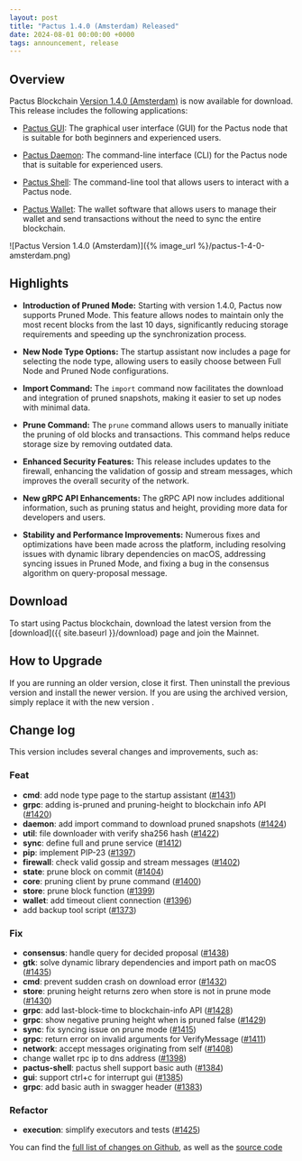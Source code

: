 ```yaml
---
layout: post
title: "Pactus 1.4.0 (Amsterdam) Released"
date: 2024-08-01 00:00:00 +0000
tags: announcement, release
---
```


## Overview

Pactus Blockchain [Version 1.4.0 (Amsterdam)](https://github.com/pactus-project/pactus/releases/tag/v1.4.0)
is now available for download.
This release includes the following applications:

- [Pactus GUI](https://docs.pactus.org/get-started/pactus-gui/):
  The graphical user interface (GUI) for the Pactus node that is suitable
  for both beginners and experienced users.

- [Pactus Daemon](https://docs.pactus.org/get-started/pactus-daemon/):
  The command-line interface (CLI) for the Pactus node that is suitable for experienced users.

- [Pactus Shell](https://docs.pactus.org/tutorials/pactus-shell/):
  The command-line tool that allows users to interact with a Pactus node.

- [Pactus Wallet](https://docs.pactus.org/tutorials/pactus-wallet/):
  The wallet software that allows users to manage their wallet and send transactions
  without the need to sync the entire blockchain.

![Pactus Version 1.4.0 (Amsterdam)]({% image_url %}/pactus-1-4-0-amsterdam.png)

## Highlights

- **Introduction of Pruned Mode:**
  Starting with version 1.4.0, Pactus now supports Pruned Mode.
  This feature allows nodes to maintain only the most recent blocks from the last 10 days,
  significantly reducing storage requirements and speeding up the synchronization process.

- **New Node Type Options:**
  The startup assistant now includes a page for selecting the node type,
  allowing users to easily choose between Full Node and Pruned Node configurations.

- **Import Command:**
  The `import` command now facilitates the download and integration of pruned snapshots,
  making it easier to set up nodes with minimal data.

- **Prune Command:**
  The `prune` command allows users to manually initiate the pruning of old blocks and transactions.
  This command helps reduce storage size by removing outdated data.

- **Enhanced Security Features:**
  This release includes updates to the firewall, enhancing the validation of gossip and stream messages, which improves the overall security of the network.

- **New gRPC API Enhancements:**
  The gRPC API now includes additional information, such as pruning status and height, providing more data for developers and users.

- **Stability and Performance Improvements:**
  Numerous fixes and optimizations have been made across the platform, including resolving issues with dynamic library dependencies on macOS, addressing syncing issues in Pruned Mode, and fixing a bug in the consensus algorithm on query-proposal message.

## Download

To start using Pactus blockchain, download the latest version from the [download]({{ site.baseurl }}/download)
page and join the Mainnet.

## How to Upgrade

If you are running an older version, close it first.
Then uninstall the previous version and install the newer version.
If you are using the archived version, simply replace it with the new version .

## Change log

This version includes several changes and improvements, such as:

### Feat

- **cmd**: add node type page to the startup assistant  ([#1431](https://github.com/pactus-project/pactus/pull/1431))
- **grpc**: adding is-pruned and pruning-height to blockchain info API ([#1420](https://github.com/pactus-project/pactus/pull/1420))
- **daemon**: add import command to download pruned snapshots ([#1424](https://github.com/pactus-project/pactus/pull/1424))
- **util**: file downloader with verify sha256 hash ([#1422](https://github.com/pactus-project/pactus/pull/1422))
- **sync**: define full and prune service ([#1412](https://github.com/pactus-project/pactus/pull/1412))
- **pip**: implement PIP-23 ([#1397](https://github.com/pactus-project/pactus/pull/1397))
- **firewall**: check valid gossip and stream messages ([#1402](https://github.com/pactus-project/pactus/pull/1402))
- **state**: prune block on commit ([#1404](https://github.com/pactus-project/pactus/pull/1404))
- **core**: pruning client by prune command ([#1400](https://github.com/pactus-project/pactus/pull/1400))
- **store**: prune block function ([#1399](https://github.com/pactus-project/pactus/pull/1399))
- **wallet**: add timeout client connection ([#1396](https://github.com/pactus-project/pactus/pull/1396))
- add backup tool script ([#1373](https://github.com/pactus-project/pactus/pull/1373))

### Fix

- **consensus**: handle query for decided proposal ([#1438](https://github.com/pactus-project/pactus/pull/1438))
- **gtk**: solve dynamic library dependencies and import path on macOS ([#1435](https://github.com/pactus-project/pactus/pull/1435))
- **cmd**: prevent sudden crash on download error ([#1432](https://github.com/pactus-project/pactus/pull/1432))
- **store**: pruning height returns zero when store is not in prune mode ([#1430](https://github.com/pactus-project/pactus/pull/1430))
- **grpc**: add last-block-time to blockchain-info API ([#1428](https://github.com/pactus-project/pactus/pull/1428))
- **grpc**: show negative pruning height when is pruned false ([#1429](https://github.com/pactus-project/pactus/pull/1429))
- **sync**: fix syncing issue on prune mode ([#1415](https://github.com/pactus-project/pactus/pull/1415))
- **grpc**: return error on invalid arguments for VerifyMessage ([#1411](https://github.com/pactus-project/pactus/pull/1411))
- **network**: accept messages originating from self ([#1408](https://github.com/pactus-project/pactus/pull/1408))
- change wallet rpc ip to dns address ([#1398](https://github.com/pactus-project/pactus/pull/1398))
- **pactus-shell**: pactus shell support basic auth ([#1384](https://github.com/pactus-project/pactus/pull/1384))
- **gui**: support ctrl+c for interrupt gui ([#1385](https://github.com/pactus-project/pactus/pull/1385))
- **grpc**: add basic auth in swagger header ([#1383](https://github.com/pactus-project/pactus/pull/1383))

### Refactor

- **execution**: simplify executors and tests ([#1425](https://github.com/pactus-project/pactus/pull/1425))

You can find the [full list of changes on Github](https://github.com/pactus-project/pactus/compare/v1.3.0...v1.4.0),
as well as the [source code](https://github.com/pactus-project/pactus/releases/tag/v1.4.0)
